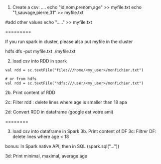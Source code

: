 1. Create a csv:
  ....
  echo "id,nom,prenom,age" >> myfile.txt
  echo "1,sauvage,pierre,31" >> myfile.txt

  #add other values
  echo "....." >> myfile.txt

=========

If you run spark in cluster, please also put myfile in the cluster

hdfs dfs -put myfile.txt ./myfile.txt

2. load csv into RDD in spark

```
val rdd = sc.textFile("file:///home/<my_user>/monfichier.txt")

# or from hdfs
val rdd = sc.textFile("hdfs:///user/<my_user>/monfichier.txt")

```



2b. Print content of RDD

2c: Filter rdd : delete lines where age is smaller than 18 apa

2d: Convert RDD in dataframe (google est votre ami)

========

3. load csv into dataframe in Spark
3b. Print content of DF
3c: Filtrer DF: delete lines where age < 18

bonus:  In Spark native API, then in SQL (spark.sql("..."))

3d: Print minimal, maximal, average age
